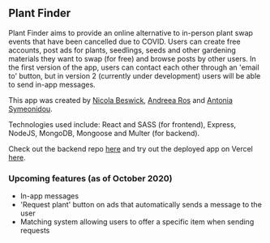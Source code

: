 ## Plant Finder
Plant Finder aims to provide an online alternative to in-person plant swap events that have been cancelled due to COVID. Users can create free accounts, post ads for plants, seedlings, seeds and other gardening materials they want to swap (for free) and browse posts by other users. In the first version of the app, users can contact each other through an 'email to' button, but in version 2 (currently under development) users will be able to send in-app messages.

This app was created by [Nicola Beswick](https://github.com/nic-bes), [Andreea Ros](https://github.com/andrcatros) and [Antonia Symeonidou](https://github.com/antoniasymeonidou). 

Technologies used include: React and SASS (for frontend), Express, NodeJS, MongoDB, Mongoose and Multer (for backend).  

Check out the backend repo [here](https://github.com/andrcatros/plant-finder-api) and try out the deployed app on Vercel [here](https://plant-finder-react-2pj9xcnqm.vercel.app/). 

### Upcoming features (as of October 2020)
<ul>
  <li>In-app messages</li>
  <li>'Request plant' button on ads that automatically sends a message to the user</li>
  <li>Matching system allowing users to offer a specific item when sending requests</li>
</ul>
